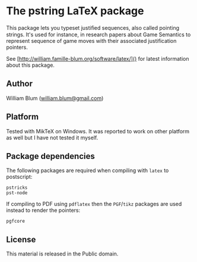 The pstring LaTeX package
=========================

This package lets you typeset justiﬁed sequences, also called pointing strings.
It's used for instance, in research papers about Game Semantics to represent sequence of game moves
with their associated justification pointers.

See [http://william.famille-blum.org/software/latex/]() for latest information about this package.

Author
------

William Blum (william.blum@gmail.com)

Platform
--------

Tested with MikTeX on Windows. It was reported to work on other platform as well but I have not tested it myself.

Package dependencies
--------------------

The following packages are required when compiling with `latex` to postscript:

    pstricks
    pst-node

If compiling to PDF using `pdflatex` then the `PGF`/`tikz` packages are used instead to render
the pointers:

    pgfcore

License
-------

This material is released in the Public domain.